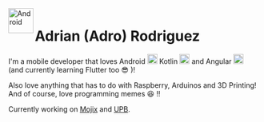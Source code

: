 <img align="left" width="auto" height="50" src="https://1000marcas.net/wp-content/uploads/2020/01/Android-logo-600x338.png" alt="Android">

# Adrian (Adro) Rodriguez
I'm a mobile developer that loves Android
<img src="https://cdn.worldvectorlogo.com/logos/android.svg" width="auto" height="20" />
Kotlin 
<img src="https://www.seyfmark.com/wp-content/uploads/2019/08/kotlin-logo.png" width="auto" height="20" />
and Angular 
<img src="https://cdn.worldvectorlogo.com/logos/angular-icon.svg" width="auto" height="20" />
(and currently learning Flutter too :sunglasses: )!

Also love anything that has to do with Raspberry, Arduinos and 3D Printing! And of course, love programming memes :satisfied: !!

Currently working on [Mojix](https://mojix.com) and [UPB](https://www.upb.edu).
